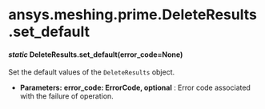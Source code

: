 # ansys.meshing.prime.DeleteResults.set_default



#### *static* DeleteResults.set_default(error_code=None)

Set the default values of the `DeleteResults` object.

* **Parameters:**
  **error_code: ErrorCode, optional**
  : Error code associated with the failure of operation.

<!-- !! processed by numpydoc !! -->
